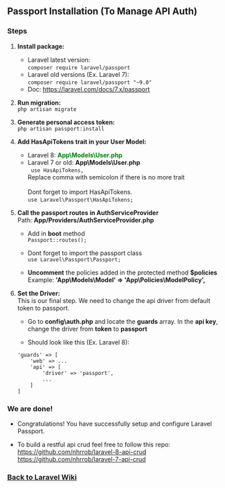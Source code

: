 ## Passport Installation (To Manage API Auth)

### Steps
1. **Install package:** 
    - Laravel latest version: <br>
``` composer require laravel/passport ```
    - Laravel old versions (Ex. Laravel 7): <br> 
``` composer require laravel/passport "~9.0" ```
    - Doc: https://laravel.com/docs/7.x/passport 

2. **Run migration:** <br>
``` php artisan migrate ```

3. **Generate personal access token:** <br>
``` php artisan passport:install ```

4. **Add HasApiTokens trait in your User Model:**
    - Laravel 8: <span style="color:green">**App\Models\User.php**</span>
    - Laravel 7 or old: **App\Models\User.php**<br>
    ``` use HasApiTokens,```<br> 
    Replace comma with semicolon if there is no more trait <br><br> 
    Dont forget to import HasApiTokens. <br> 
    ``` use Laravel\Passport\HasApiTokens; ```

5. **Call the passport routes in AuthServiceProvider** <br>
Path: **App/Providers/AuthServiceProvider.php**<br>
    - Add in **boot** method <br>
    ``` Passport::routes(); ```

    - Dont forget to import the passport class <br>
    ``` use Laravel\Passport\Passport; ```

    - **Uncomment** the policies added in the protected method **$policies** <br>
    Example: **'App\Models\Model' => 'App\Policies\ModelPolicy',**

6. **Set the Driver:** <br>
This is our final step. We need to change the api driver from default token to passport.<br>
    - Go to **config\auth.php** and locate the **guards** array. In the **api key**, change the driver from **token** to **passport** <br>

    - Should look like this (Ex. Laravel 8):
    ```
    'guards' => [
        'web' => ...
        'api' => [
            'driver' => 'passport',
            ...
        ]
    ]
    ```


### We are done!

- Congratulations! You have successfully setup and configure Laravel Passport. <br>

- To build a restful api crud feel free to follow this repo: <br>
<a href="https://github.com/nhrrob/laravel-8-api-crud">https://github.com/nhrrob/laravel-8-api-crud </a> <br>
<a href="https://github.com/nhrrob/laravel-7-api-crud">https://github.com/nhrrob/laravel-7-api-crud</a>



### <a href='https://github.com/nhrrob/laravelwiki'>Back to Laravel Wiki</a>